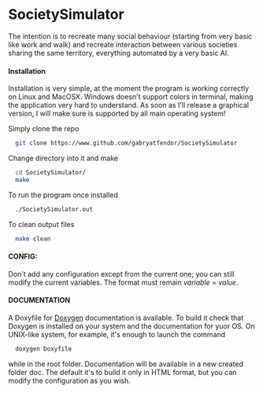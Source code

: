 # SocietySimulator

The intention is to recreate many social behaviour (starting from very basic like work and walk) and recreate interaction between
various societies sharing the same territory, everything automated by a very basic AI.

#### Installation

Installation is very simple, at the moment the program is working correctly on Linux and MacOSX. Windows doesn't support colors in
terminal, making the application very hard to understand. As soon as I'll release a graphical version, I will make sure is supported
by all main operating system!

Simply clone the repo
```bash
  git clone https://www.github.com/gabryatfendor/SocietySimulator
```
Change directory into it and make
```bash
  cd SocietySimulator/
  make
```
To run the program once installed
```bash
  ./SocietySimulator.out
```
To clean output files
```bash
  make clean
```
#### CONFIG:

Don't add any configuration except from the current one; you can
still modify the current variables. The format must remain
*variable* = *value*.

#### DOCUMENTATION
A Doxyfile for [Doxygen](http://www.stack.nl/~dimitri/doxygen/index.html) documentation is available. To build it check that Doxygen is installed on your system and the documentation for yuor OS. On UNIX-like system, for example, it's enough to launch the command
```bash
  doxygen Doxyfile
```
while in the root folder. Documentation will be available in a new created folder doc. The default it's to build it only in HTML format, but you can modify the configuration as you wish.
